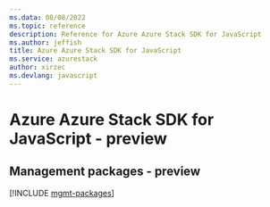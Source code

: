 ```yaml
---
ms.data: 08/08/2022
ms.topic: reference
description: Reference for Azure Azure Stack SDK for JavaScript
ms.author: jeffish
title: Azure Azure Stack SDK for JavaScript
ms.service: azurestack
author: xirzec
ms.devlang: javascript
---
```

# Azure Azure Stack SDK for JavaScript - preview

## Management packages - preview
[!INCLUDE [mgmt-packages](azure-stack-mgmt-index.md)]